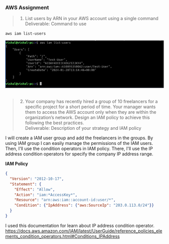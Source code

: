 ### AWS Assignment
>1. List users by ARN in your AWS account using a single command <br>Deliverable: Command to use

```bash
aws iam list-users
```
![loading...](/AWS%20Assignment/Images/AWSAssignment1.jpg)
<br><br>
>2. Your company has recently hired a group of 10 freelancers for a specific project for a short period of time. Your manager wants them to access the AWS account only when they are within the organization’s network. Design an IAM policy to achieve this following the best practices.<br>Deliverable: Description of your strategy and IAM policy

I will create a IAM user group and add the freelancers in the groups. By using IAM group I can easily manage the permissions of the IAM users. Then, I'll use the condition operators in IAM policy. There, I'll use the IP address condition operators for specify the company IP address range.

**IAM Policy**
```json
{
  "Version": "2012-10-17",
  "Statement": {
    "Effect": "Allow",
    "Action": "iam:*AccessKey*",
    "Resource": "arn:aws:iam::account-id:user/*",
    "Condition": {"IpAddress": {"aws:SourceIp": "203.0.113.0/24"}}
  }
}
```
I used this documentation for learn about IP address condition operator. 
https://docs.aws.amazon.com/IAM/latest/UserGuide/reference_policies_elements_condition_operators.html#Conditions_IPAddress
